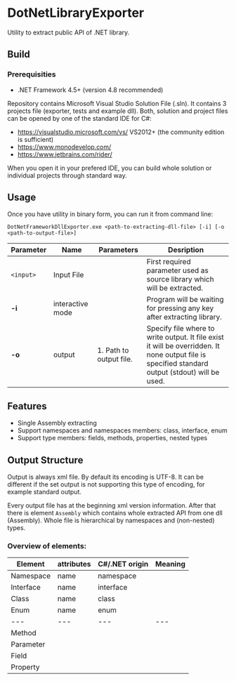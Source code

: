 # DotNetLibraryExporter
Utility to extract public API of .NET library.

## Build
### Prerequisities
 - .NET Framework 4.5+ (version 4.8 recommended)
 
Repository contains Microsoft Visual Studio Solution File (.sln). It contains 3 projects file (exporter, tests and example dll). Both, solution and project files can be opened by one of the standard IDE for C#:
 - https://visualstudio.microsoft.com/vs/ VS2012+ (the community edition is sufficient)
 - https://www.monodevelop.com/
 - https://www.jetbrains.com/rider/

When you open it in your prefered IDE, you can build whole solution or individual projects through standard way.

## Usage
Once you have utility in binary form, you can run it from command line: 
```
DotNetFrameworkDllExporter.exe <path-to-extracting-dll-file> [-i] [-o <path-to-output-file>]
```
Parameter | Name | Parameters | Desription
--- | --- | --- | ---
`<input>` | Input File | | First required parameter used as source library which will be extracted.
**-i**    | interactive mode | | Program will be waiting for pressing any key after extracting library.
**-o**    | output | 1. Path to output file. | Specify file where to write output. It file exist it will be overridden. It none output file is specified standard output (stdout) will be used.

## Features
 - Single Assembly extracting
 - Support namespaces and namespaces members: class, interface, enum
 - Support type members: fields, methods, properties, nested types

## Output Structure
Output is always xml file. By default its encoding is UTF-8. It can be different if the set output is not supporting this type of encoding, for example standard output.

Every output file has at the beginning xml version information. After that there is element `Assembly` which contains whole extracted API from one dll (Assembly). Whole file is hierarchical by namespaces and (non-nested) types.

### Overview of elements:
Element   | attributes | C#/.NET origin | Meaning
---       | ---        | ---            | --- 
Namespace | name       | namespace      |
Interface | name       | interface      |
Class     | name       | class          |
Enum      | name       | enum           |
---       | ---        | ---            | --- 
Method    |            |                |
Parameter |            |                |                
Field     |            |                |
Property  |            |                | 

